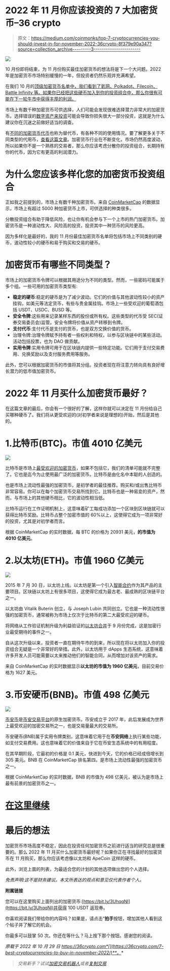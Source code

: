 # 2022 年 11 月你应该投资的 7 大加密货币–36 crypto

> 原文：<https://medium.com/coinmonks/top-7-cryptocurrencies-you-should-invest-in-for-november-2022-36crypto-8f379e90a347?source=collection_archive---------3----------------------->

![](img/5491cfccc4467eb560e0ff11929e5ce2.png)

10 月份即将结束，为 11 月份购买最佳加密货币的想法将是下一个大问题。2022 年是加密货币市场特别缓慢的一年，但投资者仍然乐观并充满希望。

在我们 10 月的[顶级加密货币名单中，我们看到了氦网、Polkadot、Filecoin、Battle Infinity 等。如果你已经把这些硬币加入到你的投资组合中，那么你很有可能在下一轮牛市中获得丰厚的利润。](https://36crypto.com/top-8-cryptocurrencies-to-invest-in-october-2022/)

市场上有数千种加密货币可供选择，人们可能会发现很难选择潜力非常大的加密货币。选择错误的[数字资产来投资](https://36crypto.com/6-cheapest-nft-projects-to-invest-in-october-2022/)可能会导致你损失很大一部分投资，这就是为什么建议你在沉迷之前做好适当的调查。

有[不同的加密货币代币](https://36crypto.com/what-is-an-altcoin-investing-for-beginners/)也称为替代币，有各种不同的使用情况。要了解更多关于不同类型的代用币，[查看这篇文章](https://36crypto.com/what-is-an-altcoin-investing-for-beginners/)。加密货币行业在不断变化，市场仍然高度波动，所以如果你不是一个熟练的交易者，那么你应该考虑分散你的投资组合，长期持有你的代币，因为它有更高的利润潜力。

# 为什么您应该多样化您的加密货币投资组合

正如我之前提到的，市场上有数千种加密货币。来自 [CoinMarketCap](https://coinmarketcap.com/) 的数据显示，市场上有超过 5000 种加密货币上市，可供选择的种类很多。

分散投资组合有助于降低风险，也让你有机会参与下一个上市的热门加密货币。加密货币是一种波动性大、风险高的投资，投资其中一种货币的风险更高。

因为多样化是最好的，我的 11 月份最佳加密货币名单将包括市场上不同类别的硬币，波动性较小的硬币和易于购买和交易的硬币。

# 加密货币有哪些不同类型？

市场上的加密货币令牌可以根据其用途分为不同的类型。然而，一些密码可能属于多个组。一些可用的加密货币类型有:

*   **稳定的硬币**:稳定的硬币是为了减少波动。它们的价值与其他波动性较小的资产挂钩，如美元等法定货币，有些与贵金属挂钩。市场上一些受欢迎的葡萄酒包括 USDT、USDC、BUSD 等。
*   **安全令牌**:这些用来记录某样东西的股份或所有权。这些类型的代币受 SEC(证券交易委员会)监管。安全令牌将价值从资产转移到令牌。
*   **支付代币**:支付代币是支付的货币，也是双方交换价值的货币。
*   治理令牌:治理令牌赋予持有者一些权利和特权，以参与区块链中的某些活动。活动包括投票，也为 DAO 做贡献。
*   **实用令牌**:实用令牌可用于在区块链内提供一些特定功能。它们用于支付交易费用、兑换奖励以及支付服务费用等服务。

此外，您可以根据加密货币的市值将其分组。投资者现在将注意力转向具有良好增长潜力的低市值加密货币。

# 2022 年 11 月买什么加密货币最好？

在这篇文章的最后，你会有一个很好的了解，这样你就可以决定在 11 月份给自己买哪种硬币了。我们将从更受欢迎的(对初学者来说是理想的)开始，然后是其他的。

# 1.比特币(BTC)。市值 4010 亿美元

![](img/91c813d484d4c7dfe12e7290b915aa3a.png)

比特币是市场上[最受欢迎的加密货币](https://36crypto.com/what-is-bitcoin-and-why-is-it-valuable/)，如果不包括它，我们的清单可能就不完整了。它也是迄今为止使用最广泛的加密货币。比特币是由化名中本聪的人创造的。

也是市场上流动性最强的加密货币，是初学者的最佳推荐。购买和/或出售比特币非常容易。你可以在每个加密货币交易所找到它。比特币也是一种易变的资产，然而，与市场上的其他硬币相比，它的波动性相当低。

比特币运行在工作证明机制上，这意味着矿工每成功添加一个区块到区块链就可以获得比特币奖励。比特币占整个加密市值的 60%以上，这使得它成为一项非常好的投资，尤其是对初学者而言。

根据 CoinMarketCap 的实时数据，每 BTC 的价格为 20931 美元，**的市值为 4010 亿美元**。

# 2.以太坊(ETH)。市值 1960 亿美元

![](img/3c006d14a0d879d265abfca38befadfc.png)

2015 年 7 月 30 日，以太坊上线。以太坊是第一个引入[智能合约](https://36crypto.com/what-are-smart-contracts-on-blockchain-technology-and-why-are-they-so-important/)作为其产品的主要项目。区块链以太坊上有很多项目，这使得它成为最古老、最成熟的区块链平台之一。

以太坊由 Vitalik Buterin 创立，与 Joseph Lubin 共同创立。它也是一种流动性很强的加密货币，通常被称为市场上仅次于比特币的第二大最受欢迎的硬币。

将网络从工作验证机制升级为利益验证的[以太坊合并](https://36crypto.com/understanding-the-ethereum-merge-in-simple-term/)于 9 月份完成，这是加密行业最受期待的事件之一。

自从这次升级以来，投资者一直在期待牛市的到来，所以现在将以太坊加入你的投资组合无疑是一个非常好的举措。此外，以太坊用于 dApps 生态系统，这意味着许多开发人员可能需要以太来推动他们的智能合同，从而增加对该资产的需求。

来自 CoinMarketCap 的实时数据显示**以太坊的市值为 1960 亿美元**，目前交易价格为 1627 美元。

# 3.币安硬币(BNB)。市值 498 亿美元

![](img/5d547b3c8454fec2a4171031176a7e19.png)

[币安币](https://36crypto.com/what-is-bnb-binance-coin-and-what-is-it-used-for/)是[币安交易平台](https://36crypto.com/how-to-buy-binance-coin-bnb-a-step-by-step-guide/)的原生加密货币。币安成立于 2017 年，此后发展成为世界上最受欢迎的加密交易所之一，也是交易量最大的交易所。

币安硬币(BNB)属于实用令牌类别，这意味着它用于在**币安网络**上执行某些功能，如支付交易费用。这也意味着它的价值来自于它在币安生态系统中的有用程度。

在其早期阶段，它最初的价格是 0.1 美元，快进到今天，它的价格已经成倍增长到 305 美元。BNB 在 CoinMarketCap 排名第四，是市场上流动性最强的加密货币之一。

根据 CoinMarketCap 的实时数据，BNB 的市值为 498 亿美元，被认为是市场上最有前景的加密货币之一。

# [在这里继续](https://36crypto.com/7-best-cryptocurrencies-to-buy-in-november-2022/)

# 最后的想法

加密货币市场高度不稳定，因此在投资任何加密货币之前进行适当的研究总是很重要的。那么 2022 年 11 月买什么加密货币最好呢？如果你正在寻找最好的加密货币在 11 月购买，那么你应该考虑像以太坊和 ApeCoin 这样的硬币。

此外，浏览上面的列表，为最适合您的计划的其他选项做出您的个人选择。

*免责声明:这不是财务建议。本文所表达的观点和意见仅代表作者个人。*

**附属链接**

您可以在这里购买上面列出的加密货币:[https://bit.ly/3UhqqNl](https://bit.ly/3UhqqNl)并获得 100 USDT 返现券。

你喜欢阅读我们带给你的内容吗？如果是，请点击“**拍手**按钮，增加其他人看到这个帖子并了解它的机会。

你最多可以鼓掌 50 次。你还在等什么？马上按下那个按钮。感谢您的阅读。

*原载于 2022 年 10 月 29 日 https://36crypto.com*[](https://36crypto.com/7-best-cryptocurrencies-to-buy-in-november-2022/)**。**

> *交易新手？试试[加密交易机器人](/coinmonks/crypto-trading-bot-c2ffce8acb2a)或者[复制交易](/coinmonks/top-10-crypto-copy-trading-platforms-for-beginners-d0c37c7d698c)*